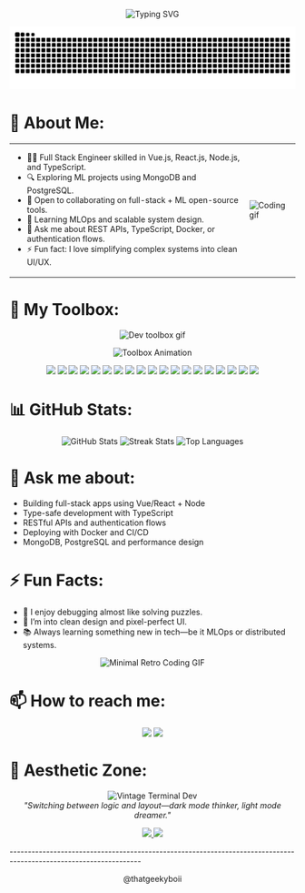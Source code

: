 <p align="center">
  <img src="https://readme-typing-svg.herokuapp.com?font=Fira+Code&weight=500&pause=2000&color=58A6FF&center=true&vCenter=true&width=800&lines=Fullstack+Development+%2C+Database+Design+%2C+API+Design;System+Design+%2C+Authentication+%2C+CI%2FCD+Workflows;Docker+%2C+PostgreSQL+%2C+MongoDB" alt="Typing SVG" />
</p>

<!-- 🐍 Contribution Snake Animation -->
![Snake animation](https://github.com/thatgeekyboii/thatgeekyboii/blob/output/github-contribution-grid-snake.svg)

# 💫 About Me:
<table>
<tr>
<td>

- 👩‍💻 Full Stack Engineer skilled in Vue.js, React.js, Node.js, and TypeScript.
- 🔍 Exploring ML projects using MongoDB and PostgreSQL.
- 🤝 Open to collaborating on full-stack + ML open-source tools.
- 🌱 Learning MLOps and scalable system design.
- 💬 Ask me about REST APIs, TypeScript, Docker, or authentication flows.
- ⚡ Fun fact: I love simplifying complex systems into clean UI/UX.

</td>
<td>
  <img src="https://media.giphy.com/media/qgQUggAC3Pfv687qPC/giphy.gif" width="300" alt="Coding gif" />
</td>
</tr>
</table>

# 🧰 My Toolbox:
<p align="center">
  <img src="https://media.giphy.com/media/IdyAQJVN2kVPNUrojM/giphy.gif" width="200" alt="Dev toolbox gif" />
</p>
<p align="center">
  <img src="https://readme-typing-svg.herokuapp.com?font=Fira+Code&weight=500&pause=1800&color=58A6FF&center=true&vCenter=true&width=800&lines=Languages+%7C+Frameworks+%7C+Libraries+%7C+Databases+%7C+Tools;C%2B%2B+%7C+HTML+%7C+CSS+%7C+JS+%7C+TypeScript;React+%7C+Vue+%7C+Node+%7C+Redux+%7C+Next;MongoDB+%7C+PostgreSQL+%7C+MySQL;Docker+%7C+AWS+%7C+JWT+%7C+Tailwind+%7C+MUI" alt="Toolbox Animation" />
</p>
<p align="center">
  <img src="https://img.shields.io/badge/c++-%2300599C.svg?style=for-the-badge&logo=c%2B%2B&logoColor=white" />
  <img src="https://img.shields.io/badge/html5-%23E34F26.svg?style=for-the-badge&logo=html5&logoColor=white" />
  <img src="https://img.shields.io/badge/css3-%231572B6.svg?style=for-the-badge&logo=css3&logoColor=white" />
  <img src="https://img.shields.io/badge/javascript-%23323330.svg?style=for-the-badge&logo=javascript&logoColor=%23F7DF1E" />
  <img src="https://img.shields.io/badge/typescript-%23007ACC.svg?style=for-the-badge&logo=typescript&logoColor=white" />
  <img src="https://img.shields.io/badge/react-%2320232a.svg?style=for-the-badge&logo=react&logoColor=%2361DAFB" />
  <img src="https://img.shields.io/badge/vue.js-%2335495e.svg?style=for-the-badge&logo=vuedotjs&logoColor=%234FC08D" />
  <img src="https://img.shields.io/badge/node.js-6DA55F?style=for-the-badge&logo=node.js&logoColor=white" />
  <img src="https://img.shields.io/badge/redux-%23593d88.svg?style=for-the-badge&logo=redux&logoColor=white" />
  <img src="https://img.shields.io/badge/next-black?style=for-the-badge&logo=next.js&logoColor=white" />
  <img src="https://img.shields.io/badge/tailwindcss-%2338B2AC.svg?style=for-the-badge&logo=tailwind-css&logoColor=white" />
  <img src="https://img.shields.io/badge/MUI-%230081CB.svg?style=for-the-badge&logo=mui&logoColor=white" />
  <img src="https://img.shields.io/badge/vuetify-1867C0.svg?style=for-the-badge&logo=vuetify&logoColor=AEDDFF" />
  <img src="https://img.shields.io/badge/JWT-black?style=for-the-badge&logo=JSON%20web%20tokens" />
  <img src="https://img.shields.io/badge/mysql-4479A1.svg?style=for-the-badge&logo=mysql&logoColor=white" />
  <img src="https://img.shields.io/badge/postgres-%23316192.svg?style=for-the-badge&logo=postgresql&logoColor=white" />
  <img src="https://img.shields.io/badge/MongoDB-%234ea94b.svg?style=for-the-badge&logo=mongodb&logoColor=white" />
  <img src="https://img.shields.io/badge/docker-%230db7ed.svg?style=for-the-badge&logo=docker&logoColor=white" />
  <img src="https://img.shields.io/badge/aws-%23FF9900.svg?style=for-the-badge&logo=amazon-aws&logoColor=white" />
</p>


# 📊 GitHub Stats:
<p align="center">
  <img src="https://github-readme-stats.vercel.app/api?username=thatgeekyboii&theme=radical&show_icons=true&count_private=true" alt="GitHub Stats" />
  <img src="https://github-readme-streak-stats.herokuapp.com/?user=thatgeekyboii&theme=radical&hide_border=false" alt="Streak Stats" />
  <img src="https://github-readme-stats.vercel.app/api/top-langs/?username=thatgeekyboii&theme=radical&hide_border=false&layout=compact" alt="Top Languages" />
</p>


# 💬 Ask me about:
- Building full-stack apps using Vue/React + Node
- Type-safe development with TypeScript
- RESTful APIs and authentication flows
- Deploying with Docker and CI/CD
- MongoDB, PostgreSQL and performance design

# ⚡ Fun Facts:
- 🧩 I enjoy debugging almost like solving puzzles.
- 🎨 I’m into clean design and pixel-perfect UI.
- 📚 Always learning something new in tech—be it MLOps or distributed systems.
  
<p align="center">
  <img src="https://media.giphy.com/media/LmNwrBhejkK9EFP504/giphy.gif" width="300" alt="Minimal Retro Coding GIF" />
</p>

# 📫 How to reach me:
<p align="center">
  <a href="mailto:vaibhav0710.patil@gmail.com"><img src="https://img.shields.io/badge/Email-D14836?style=for-the-badge&logo=gmail&logoColor=white" /></a>
  <a href="https://www.linkedin.com/in/https://www.linkedin.com/in/vaibhavpatil"><img src="https://img.shields.io/badge/LinkedIn-%230077B5.svg?style=for-the-badge&logo=linkedin&logoColor=white" /></a>
</p>


# 🎨 Aesthetic Zone:
<p align="center">
  <img src="https://media.giphy.com/media/ZVik7pBtu9dNS/giphy.gif" width="280" alt="Vintage Terminal Dev" />
  <br />
  <em>"Switching between logic and layout—dark mode thinker, light mode dreamer."</em>
</p>

<p align="center">
  <a href="#light-mode" title="Bright, clean, and fresh vibes ☀️">
    <img src="https://img.shields.io/badge/Light%20Mode-☀️-yellow?style=for-the-badge" />
  </a>
  <a href="#dark-mode" title="Focus mode activated 🌙">
    <img src="https://img.shields.io/badge/Dark%20Mode-🌙-blueviolet?style=for-the-badge" />
  </a>
</p>
------------------------------------------------------------------------------------------------------------------

<p align="center">@thatgeekyboii</p>
